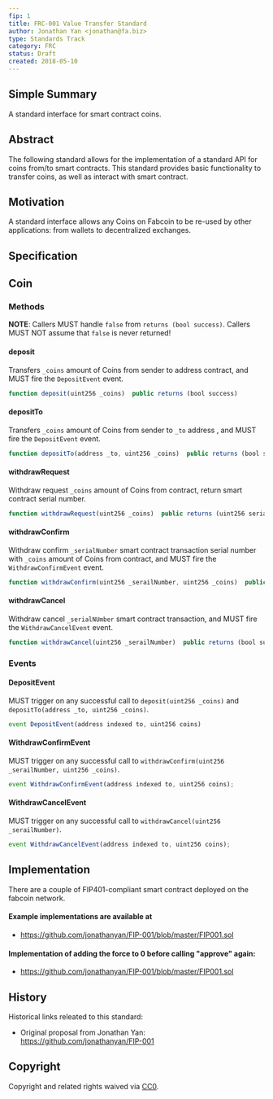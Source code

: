 ```yaml
---
fip: 1
title: FRC-001 Value Transfer Standard
author: Jonathan Yan <jonathan@fa.biz>
type: Standards Track
category: FRC
status: Draft
created: 2018-05-10
---
```


## Simple Summary

A standard interface for smart contract coins.


## Abstract

The following standard allows for the implementation of a standard API for coins from/to smart contracts.
This standard provides basic functionality to transfer coins, as well as interact with smart contract.


## Motivation

A standard interface allows any Coins on Fabcoin to be re-used by other applications: from wallets to decentralized exchanges.


## Specification

## Coin
### Methods

**NOTE**: Callers MUST handle `false` from `returns (bool success)`.  Callers MUST NOT assume that `false` is never returned!


#### deposit

Transfers `_coins` amount of Coins from sender to address contract, and MUST fire the `DepositEvent` event.

``` js
function deposit(uint256 _coins)  public returns (bool success)
```


#### depositTo

Transfers `_coins` amount of Coins from sender to `_to` address , and MUST fire the `DepositEvent` event.

``` js
function depositTo(address _to, uint256 _coins)  public returns (bool success)
```


#### withdrawRequest

Withdraw request `_coins` amount of Coins from contract, return smart contract serial number.

``` js
function withdrawRequest(uint256 _coins)  public returns (uint256 serialNumber)
```

#### withdrawConfirm

Withdraw confirm `_serialNumber` smart contract transaction serial number with `_coins` amount of Coins from contract, and MUST fire the `WithdrawConfirmEvent` event.

``` js
function withdrawConfirm(uint256 _serailNumber, uint256 _coins)  public returns (bool success)
```

#### withdrawCancel

Withdraw cancel `_serialNUmber` smart contract transaction, and MUST fire the `WithdrawCancelEvent` event.

``` js
function withdrawCancel(uint256 _serailNumber)  public returns (bool success);
```



### Events


#### DepositEvent

MUST trigger on any successful call to `deposit(uint256 _coins)` and `depositTo(address _to, uint256 _coins)`.

``` js
event DepositEvent(address indexed to, uint256 coins)
```

#### WithdrawConfirmEvent

MUST trigger on any successful call to `withdrawConfirm(uint256 _serailNumber, uint256 _coins)`.

``` js
event WithdrawConfirmEvent(address indexed to, uint256 coins);
```

#### WithdrawCancelEvent

MUST trigger on any successful call to `withdrawCancel(uint256 _serailNumber)`.

``` js
event WithdrawCancelEvent(address indexed to, uint256 coins);
```


## Implementation

There are a couple of FIP401-compliant smart contract deployed on the fabcoin network.


#### Example implementations are available at
- https://github.com/jonathanyan/FIP-001/blob/master/FIP001.sol
#### Implementation of adding the force to 0 before calling "approve" again:
- https://github.com/jonathanyan/FIP-001/blob/master/FIP001.sol


## History

Historical links releated to this standard:

- Original proposal from Jonathan Yan: 
  https://github.com/jonathanyan/FIP-001




## Copyright
Copyright and related rights waived via [CC0](https://creativecommons.org/publicdomain/zero/1.0/).